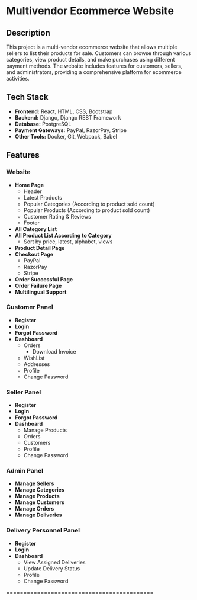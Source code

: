 # Multivendor Ecommerce Website

## Description

This project is a multi-vendor ecommerce website that allows multiple sellers to list their products for sale. Customers can browse through various categories, view product details, and make purchases using different payment methods. The website includes features for customers, sellers, and administrators, providing a comprehensive platform for ecommerce activities.

## Tech Stack

- **Frontend:** React, HTML, CSS, Bootstrap
- **Backend:** Django, Django REST Framework
- **Database:** PostgreSQL
- **Payment Gateways:** PayPal, RazorPay, Stripe
- **Other Tools:** Docker, Git, Webpack, Babel

## Features

### Website

- **Home Page**
  - Header
  - Latest Products
  - Popular Categories (According to product sold count)
  - Popular Products (According to product sold count)
  - Customer Rating & Reviews
  - Footer
- **All Category List**
- **All Product List According to Category**
  - Sort by price, latest, alphabet, views
- **Product Detail Page**
- **Checkout Page**
  - PayPal
  - RazorPay
  - Stripe
- **Order Successful Page**
- **Order Failure Page**
- **Multilingual Support**

### Customer Panel

- **Register**
- **Login**
- **Forgot Password**
- **Dashboard**
  - Orders
    - Download Invoice
  - WishList
  - Addresses
  - Profile
  - Change Password

### Seller Panel

- **Register**
- **Login**
- **Forgot Password**
- **Dashboard**
  - Manage Products
  - Orders
  - Customers
  - Profile
  - Change Password

### Admin Panel

- **Manage Sellers**
- **Manage Categories**
- **Manage Products**
- **Manage Customers**
- **Manage Orders**
- **Manage Deliveries**

### Delivery Personnel Panel

- **Register**
- **Login**
- **Dashboard**
  - View Assigned Deliveries
  - Update Delivery Status
  - Profile
  - Change Password

===========================================
